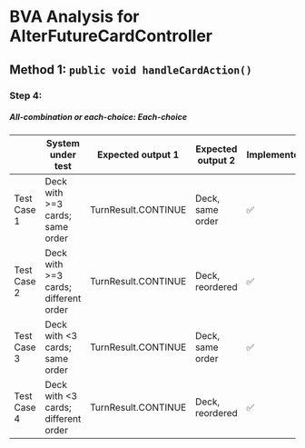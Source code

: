 # BVA Analysis for AlterFutureCardController

## Method 1: ```public void handleCardAction()```
### Step 4:
##### All-combination or each-choice: Each-choice

|             | System under test                    | Expected output 1   | Expected output 2 | Implemented?       |
|-------------|--------------------------------------|---------------------|-------------------|--------------------|
| Test Case 1 | Deck with >=3 cards; same order      | TurnResult.CONTINUE | Deck, same order  | :white_check_mark: |
| Test Case 2 | Deck with >=3 cards; different order | TurnResult.CONTINUE | Deck, reordered   | :white_check_mark: |
| Test Case 3 | Deck with <3 cards; same order       | TurnResult.CONTINUE | Deck, same order  | :white_check_mark: |
| Test Case 4 | Deck with <3 cards; different order  | TurnResult.CONTINUE | Deck, reordered   | :white_check_mark: |


